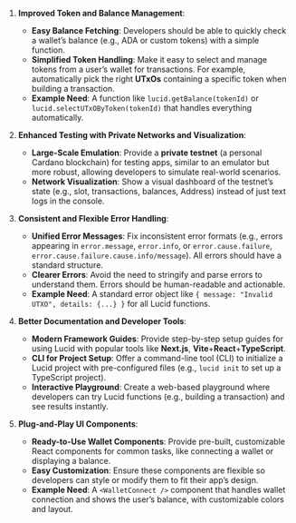 1. **Improved Token and Balance Management**:

   - **Easy Balance Fetching**: Developers should be able to quickly check a wallet’s balance (e.g., ADA or custom tokens) with a simple function.
   - **Simplified Token Handling**: Make it easy to select and manage tokens from a user’s wallet for transactions. For example, automatically pick the right **UTxOs** containing a specific token when building a transaction.
   - **Example Need**: A function like `lucid.getBalance(tokenId)` or `lucid.selectUTxOByToken(tokenId)` that handles everything automatically.

2. **Enhanced Testing with Private Networks and Visualization**:

   - **Large-Scale Emulation**: Provide a **private testnet** (a personal Cardano blockchain) for testing apps, similar to an emulator but more robust, allowing developers to simulate real-world scenarios.
   - **Network Visualization**: Show a visual dashboard of the testnet’s state (e.g., slot, transactions, balances, Address) instead of just text logs in the console.

3. **Consistent and Flexible Error Handling**:

   - **Unified Error Messages**: Fix inconsistent error formats (e.g., errors appearing in `error.message`, `error.info`, or `error.cause.failure`, `error.cause.failure.cause.info/message`). All errors should have a standard structure.
   - **Clearer Errors**: Avoid the need to stringify and parse errors to understand them. Errors should be human-readable and actionable.
   - **Example Need**: A standard error object like `{ message: "Invalid UTXO", details: {...} }` for all Lucid functions.

4. **Better Documentation and Developer Tools**:

   - **Modern Framework Guides**: Provide step-by-step setup guides for using Lucid with popular tools like **Next.js**, **Vite**+**React**+**TypeScript**.
   - **CLI for Project Setup**: Offer a command-line tool (CLI) to initialize a Lucid project with pre-configured files (e.g., `lucid init` to set up a TypeScript project).
   - **Interactive Playground**: Create a web-based playground where developers can try Lucid functions (e.g., building a transaction) and see results instantly.

5. **Plug-and-Play UI Components**:
   - **Ready-to-Use Wallet Components**: Provide pre-built, customizable React components for common tasks, like connecting a wallet or displaying a balance.
   - **Easy Customization**: Ensure these components are flexible so developers can style or modify them to fit their app’s design.
   - **Example Need**: A `<WalletConnect />` component that handles wallet connection and shows the user’s balance, with customizable colors and layout.
